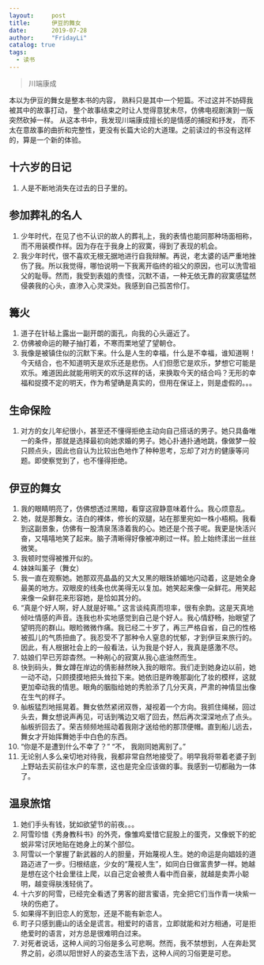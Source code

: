 ```yaml
---
layout:     post
title:      伊豆的舞女
date:       2019-07-28
author:     "FridayLi"
catalog: true
tags:
  - 读书
---
```


>  川端康成

本以为伊豆的舞女是整本书的内容， 熟料只是其中一个短篇。不过这并不妨碍我被其中的故事打动， 整个故事结束之时让人觉得意犹未尽，仿佛电视剧演到一版突然砍掉一样。 从这本书中，我发现川端康成擅长的是情感的捕捉和抒发， 而不太在意故事的曲折和完整性，更没有长篇大论的大道理。之前读过的书没有这样的，算是一个新的体验。

## 十六岁的日记
1. 人是不断地消失在过去的日子里的。

## 参加葬礼的名人
1. 少年时代，在见了也不认识的故人的葬礼上，我的表情也能同那种场面相称，而不用装模作样。因为存在于我身上的寂寞，得到了表现的机会。
2. 我少年时代，很不喜欢无根无据地进行自我辩解。再说，老太婆的话严重地挫伤了我。所以我觉得，哪怕说明一下我离开临终的祖父的原因，也可以洗雪祖父的耻辱。然而，我受到表姐的责怪，沉默不语，一种无依无靠的寂寞感猛然侵袭我的心头，直渗入心灵深处。我感到自己孤苦伶仃。

## 篝火
1. 道子在针毡上露出一副开朗的面孔，向我的心头逼近了。
2. 仿佛被命运的鞭子抽打着，不寒而栗地望了望朝仓。
3. 我像是被镇住似的沉默下来。什么是人生的幸福，什么是不幸福，谁知道啊！今天结合，也不知道明天是欢乐还是悲伤。人们但愿它是欢乐，梦想它可能是欢乐。难道因此就能用明天的欢乐这样的话，来换取今天的结合吗？无形的幸福和捉摸不定的明天，作为希望确是真实的，但用在保证上，则是虚假的。。。

## 生命保险
1. 对方的女儿年纪很小，甚至还不懂得拒绝主动向自己搭话的男子。她只具备唯一的条件，那就是选择最初向她求婚的男子。她心扑通扑通地跳，像做梦一般只顾点头，因此也自认为比较出色地作了种种思考，忘却了对方的健康等问题。即使察觉到了，也不懂得拒绝。

## 伊豆的舞女
1. 我的眼睛明亮了，仿佛想透过黑暗，看穿这寂静意味着什么。我心烦意乱。
2. 她，就是那舞女。洁白的裸体，修长的双腿，站在那里宛如一株小梧桐。我看到这副景象，仿佛有一股清泉荡涤着我的心。她还是个孩子呢。我更是快活兴奋，又嘻嘻地笑了起来。脑子清晰得好像被冲刷过一样。脸上始终漾出一丝丝微笑。
3. 我顿时觉得被推开似的。
4. 妹妹叫薰子（舞女）
5. 我一直在观察她。她那双亮晶晶的又大又黑的眼珠娇媚地闪动着，这是她全身最美的地方。双眼皮的线条也优美得无以复加。她笑起来像一朵鲜花。用笑起来像一朵鲜花来形容她，是恰如其分的。
6. “真是个好人啊，好人就是好嘛。” 这言谈纯真而坦率，很有余韵。这是天真地倾吐情感的声音。连我也朴实地感觉到自己是个好人。我心情舒畅，抬眼望了望明亮的群山。眼睑微微作痛。我已经二十岁了，再三严格自省，自己的性格被孤儿的气质扭曲了。我忍受不了那种令人窒息的忧郁，才到伊豆来旅行的。因此，有人根据社会上的一般看法，认为我是个好人，我真是感激不尽。
7. 姑娘们早已芳踪杳然。一种剐心的寂寞从我心底油然而生。
8. 快到码头，舞女蹲在岸边的倩影赫然映入我的眼帘。我们走到她身边以前，她一动不动，只顾摸摸地把头耸拉下来。她依旧是昨晚那副化了妆的模样，这就更加牵动我的情思。眼角的胭脂给她的秀脸添了几分天真，严肃的神情显出像在生气的样子。
9. 舢板猛烈地摇晃着。舞女依然紧闭双唇，凝视着一个方向。我抓住绳梯，回过头去，舞女想说声再见，可话到嘴边又咽了回去，然后再次深深地点了点头。舢板折回去了。荣吉频频地摇动着我刚才送给他的那顶便帽。直到船儿远去，舞女才开始挥舞她手中白色的东西。
10. “你是不是遭到什么不幸了？” “不， 我刚同她离别了。”
11. 无论别人多么亲切地对待我，我都非常自然地接受了。明早我将带着老婆子到上野站去买前往水户的车票，这也是完全应该做的事。我感到一切都融为一体了。

## 温泉旅馆
1. 她们手头有钱，犹如欲望节的前夜。。。
2. 阿雪珍惜《秀身教科书》的外壳，像雏鸡爱惜它屁股上的蛋壳，又像蜕下的蛇蜕非常讨厌地贴在她身上的某个部位。
3. 阿雪以一个掌握了新武器的人的胆量，开始蔑视人生。她的命运是向娼妓的道路迈进了一步。归根结底，少女的“蔑视人生”，如同白日做富贵梦一样。她越是想在这个社会里往上爬，以自己定会被贵人看中而自豪，就越是卖弄小聪明，越变得肤浅轻佻了。
4. 十六岁的阿雪，已经完全看透了男客的甜言蜜语，完全把它们当作青一块紫一块的伤疤了。
5. 如果得不到旧恋人的宽恕，还是不能有新恋人。
6. 町子只感到鹿山的话全是谎言。相爱时的语言，立即就能和对方相通，可是拒绝爱时的语言，对方总是很难明白过来。
7. 对死者说话，这种人间的习俗是多么可悲啊。然而，我不禁想到，人在奔赴冥界之前，必须以阳世好人的姿态生活下去，这种人间的习俗更是可悲。
